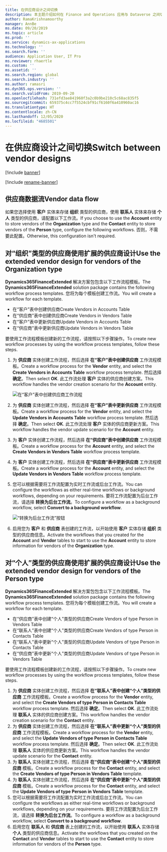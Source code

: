 ```yaml
---
title: 在供应商设计之间切换
description: 本主题介绍如何在 Finance and Operations 应用与 Dataverse 之间切换供应商数据集成。
author: RamaKrishnamoorthy
manager: AnnBe
ms.date: 09/20/2019
ms.topic: article
ms.prod: ''
ms.service: dynamics-ax-applications
ms.technology: ''
ms.search.form: ''
audience: Application User, IT Pro
ms.reviewer: rhaertle
ms.custom: ''
ms.assetid: ''
ms.search.region: global
ms.search.industry: ''
ms.author: ramasri
ms.dyn365.ops.version: ''
ms.search.validFrom: 2019-09-20
ms.openlocfilehash: 731efd3ae841960f3a2c0b9be210c5c68ac835f5
ms.sourcegitcommit: 659375c4cc7f5524cbf91cf6160f6a410960ac16
ms.translationtype: HT
ms.contentlocale: zh-CN
ms.lasthandoff: 12/05/2020
ms.locfileid: "4685501"
---
```

# <a name="switch-between-vendor-designs"></a><span data-ttu-id="44141-103">在供应商设计之间切换</span><span class="sxs-lookup"><span data-stu-id="44141-103">Switch between vendor designs</span></span>

[!include [banner](../../includes/banner.md)]

[!include [rename-banner](~/includes/cc-data-platform-banner.md)]



## <a name="vendor-data-flow"></a><span data-ttu-id="44141-104">供应商数据流</span><span class="sxs-lookup"><span data-stu-id="44141-104">Vendor data flow</span></span> 

<span data-ttu-id="44141-105">如果您选择使用 **客户** 实体来存储 **组织** 类型的供应商，使用 **联系人** 实体来存储 **个人** 类型的供应商，请配置以下工作流。</span><span class="sxs-lookup"><span data-stu-id="44141-105">If you choose to use the **Account** entity to store vendors of the **Organization** type and the **Contact** entity to store vendors of the **Person** type, configure the following workflows.</span></span> <span data-ttu-id="44141-106">否则，不需要此配置。</span><span class="sxs-lookup"><span data-stu-id="44141-106">Otherwise, this configuration isn't required.</span></span>

## <a name="use-the-extended-vendor-design-for-vendors-of-the-organization-type"></a><span data-ttu-id="44141-107">对“组织”类型的供应商使用扩展的供应商设计</span><span class="sxs-lookup"><span data-stu-id="44141-107">Use the extended vendor design for vendors of the Organization type</span></span>

<span data-ttu-id="44141-108">**Dynamics365FinanceExtended** 解决方案包包含以下工作流程模板。</span><span class="sxs-lookup"><span data-stu-id="44141-108">The **Dynamics365FinanceExtended** solution package contains the following workflow process templates.</span></span> <span data-ttu-id="44141-109">您将为每个模板创建工作流。</span><span class="sxs-lookup"><span data-stu-id="44141-109">You will create a workflow for each template.</span></span>

+ <span data-ttu-id="44141-110">在“客户”表中创建供应商</span><span class="sxs-lookup"><span data-stu-id="44141-110">Create Vendors in Accounts Table</span></span>
+ <span data-ttu-id="44141-111">在“供应商”表中创建供应商</span><span class="sxs-lookup"><span data-stu-id="44141-111">Create Vendors in Vendors Table</span></span>
+ <span data-ttu-id="44141-112">在“客户”表中更新供应商</span><span class="sxs-lookup"><span data-stu-id="44141-112">Update Vendors in Accounts Table</span></span>
+ <span data-ttu-id="44141-113">在“供应商”表中更新供应商</span><span class="sxs-lookup"><span data-stu-id="44141-113">Update Vendors in Vendors Table</span></span>

<span data-ttu-id="44141-114">要使用工作流程模板创建新的工作流程，请按照以下步骤操作。</span><span class="sxs-lookup"><span data-stu-id="44141-114">To create new workflow processes by using the workflow process templates, follow these steps.</span></span>

1. <span data-ttu-id="44141-115">为 **供应商** 实体创建工作流程，然后选择 **在“客户”表中创建供应商** 工作流程模板。</span><span class="sxs-lookup"><span data-stu-id="44141-115">Create a workflow process for the **Vendor** entity, and select the **Create Vendors in Accounts Table** workflow process template.</span></span> <span data-ttu-id="44141-116">然后选择 **确定**。</span><span class="sxs-lookup"><span data-stu-id="44141-116">Then select **OK**.</span></span> <span data-ttu-id="44141-117">此工作流处理 **客户** 实体的供应商创建方案。</span><span class="sxs-lookup"><span data-stu-id="44141-117">This workflow handles the vendor creation scenario for the **Account** entity.</span></span>

    ![在“客户”表中创建供应商工作流程](media/create_process.png)

2. <span data-ttu-id="44141-119">为 **供应商** 实体创建工作流程，然后选择 **在“客户”表中更新供应商** 工作流程模板。</span><span class="sxs-lookup"><span data-stu-id="44141-119">Create a workflow process for the **Vendor** entity, and select the **Update Vendors in Accounts Table** workflow process template.</span></span> <span data-ttu-id="44141-120">然后选择 **确定**。</span><span class="sxs-lookup"><span data-stu-id="44141-120">Then select **OK**.</span></span> <span data-ttu-id="44141-121">此工作流处理 **客户** 实体的供应商更新方案。</span><span class="sxs-lookup"><span data-stu-id="44141-121">This workflow handles the vendor update scenario for the **Account** entity.</span></span>
3. <span data-ttu-id="44141-122">为 **客户** 实体创建工作流程，然后选择 **在“供应商”表中创建供应商** 工作流程模板。</span><span class="sxs-lookup"><span data-stu-id="44141-122">Create a workflow process for the **Account** entity, and select the **Create Vendors in Vendors Table** workflow process template.</span></span>
4. <span data-ttu-id="44141-123">为 **客户** 实体创建工作流程，然后选择 **在“供应商”表中更新供应商** 工作流程模板。</span><span class="sxs-lookup"><span data-stu-id="44141-123">Create a workflow process for the **Account** entity, and select the **Update Vendors in Vendors Table** workflow process template.</span></span>
5. <span data-ttu-id="44141-124">您可以根据需要将工作流配置为实时工作流或后台工作流。</span><span class="sxs-lookup"><span data-stu-id="44141-124">You can configure the workflows as either real-time workflows or background workflows, depending on your requirements.</span></span> <span data-ttu-id="44141-125">要将工作流配置为后台工作流，请选择 **转换为后台工作流**。</span><span class="sxs-lookup"><span data-stu-id="44141-125">To configure a workflow as a background workflow, select **Convert to a background workflow**.</span></span>

    ![“转换为后台工作流”按钮](media/background_workflow.png)

6. <span data-ttu-id="44141-127">启用您为 **客户** 和 **供应商** 表创建的工作流，以开始使用 **客户** 实体存储 **组织** 类型的供应商信息。</span><span class="sxs-lookup"><span data-stu-id="44141-127">Activate the workflows that you created for the **Account** and **Vendor** tables to start to use the **Account** entity to store information for vendors of the **Organization** type.</span></span>

## <a name="use-the-extended-vendor-design-for-vendors-of-the-person-type"></a><span data-ttu-id="44141-128">对“个人”类型的供应商使用扩展的供应商设计</span><span class="sxs-lookup"><span data-stu-id="44141-128">Use the extended vendor design for vendors of the Person type</span></span>

<span data-ttu-id="44141-129">**Dynamics365FinanceExtended** 解决方案包包含以下工作流程模板。</span><span class="sxs-lookup"><span data-stu-id="44141-129">The **Dynamics365FinanceExtended** solution package contains the following workflow process templates.</span></span> <span data-ttu-id="44141-130">您将为每个模板创建工作流。</span><span class="sxs-lookup"><span data-stu-id="44141-130">You will create a workflow for each template.</span></span>

+ <span data-ttu-id="44141-131">在“供应商”表中创建“个人”类型的供应商</span><span class="sxs-lookup"><span data-stu-id="44141-131">Create Vendors of type Person in Vendors Table</span></span>
+ <span data-ttu-id="44141-132">在“联系人”表中创建“个人”类型的供应商</span><span class="sxs-lookup"><span data-stu-id="44141-132">Create Vendors of type Person in Contacts Table</span></span>
+ <span data-ttu-id="44141-133">在“联系人”表中更新“个人”类型的供应商</span><span class="sxs-lookup"><span data-stu-id="44141-133">Update Vendors of type Person in Contacts Table</span></span>
+ <span data-ttu-id="44141-134">在“供应商”表中更新“个人”类型的供应商</span><span class="sxs-lookup"><span data-stu-id="44141-134">Update Vendors of type Person in Vendors Table</span></span>

<span data-ttu-id="44141-135">要使用工作流程模板创建新的工作流程，请按照以下步骤操作。</span><span class="sxs-lookup"><span data-stu-id="44141-135">To create new workflow processes by using the workflow process templates, follow these steps.</span></span>

1. <span data-ttu-id="44141-136">为 **供应商** 实体创建工作流程，然后选择 **在“联系人”表中创建“个人”类型的供应商** 工作流程模板。</span><span class="sxs-lookup"><span data-stu-id="44141-136">Create a workflow process for the **Vendor** entity, and select the **Create Vendors of type Person in Contacts Table** workflow process template.</span></span> <span data-ttu-id="44141-137">然后选择 **确定**。</span><span class="sxs-lookup"><span data-stu-id="44141-137">Then select **OK**.</span></span> <span data-ttu-id="44141-138">此工作流处理 **联系人** 实体的供应商创建方案。</span><span class="sxs-lookup"><span data-stu-id="44141-138">This workflow handles the vendor creation scenario for the **Contact** entity.</span></span>
2. <span data-ttu-id="44141-139">为 **供应商** 实体创建工作流程，然后选择 **在“联系人”表中更新“个人”类型的供应商** 工作流程模板。</span><span class="sxs-lookup"><span data-stu-id="44141-139">Create a workflow process for the **Vendor** entity, and select the **Update Vendors of type Person in Contacts Table** workflow process template.</span></span> <span data-ttu-id="44141-140">然后选择 **确定**。</span><span class="sxs-lookup"><span data-stu-id="44141-140">Then select **OK**.</span></span> <span data-ttu-id="44141-141">此工作流处理 **联系人** 实体的供应商更新方案。</span><span class="sxs-lookup"><span data-stu-id="44141-141">This workflow handles the vendor update scenario for the **Contact** entity.</span></span>
3. <span data-ttu-id="44141-142">为 **联系人** 实体创建工作流程，然后选择 **在“供应商”表中创建“个人”类型的供应商** 模板。</span><span class="sxs-lookup"><span data-stu-id="44141-142">Create a workflow process for the **Contact** entity, and select the **Create Vendors of type Person in Vendors Table** template.</span></span>
4. <span data-ttu-id="44141-143">为 **联系人** 实体创建工作流程，然后选择 **在“供应商”表中更新“个人”类型的供应商** 模板。</span><span class="sxs-lookup"><span data-stu-id="44141-143">Create a workflow process for the **Contact** entity, and select the **Update Vendors of type Person in Vendors Table** template.</span></span>
5. <span data-ttu-id="44141-144">您可以根据需要将工作流配置为实时工作流或后台工作流。</span><span class="sxs-lookup"><span data-stu-id="44141-144">You can configure the workflows as either real-time workflows or background workflows, depending on your requirements.</span></span> <span data-ttu-id="44141-145">要将工作流配置为后台工作流，请选择 **转换为后台工作流**。</span><span class="sxs-lookup"><span data-stu-id="44141-145">To configure a workflow as a background workflow, select **Convert to a background workflow**.</span></span>
6. <span data-ttu-id="44141-146">启用您在 **联系人** 和 **供应商** 表上创建的工作流，以开始使用 **联系人** 实体存储 **个人** 类型的供应商信息。</span><span class="sxs-lookup"><span data-stu-id="44141-146">Activate the workflows that you created on the **Contact** and **Vendor** tables to start to use the **Contact** entity to store information for vendors of the **Person** type.</span></span>
